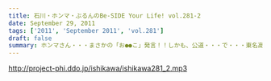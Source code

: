 ```yaml
---
title: 石川・ホンマ・ぶるんのBe-SIDE Your Life! vol.281-2
date: September 29, 2011
tags: ['2011', 'September 2011', 'vol.281']
draft: false
summary: ホンマさん・・・まさかの「お●●こ」発言！！しかも、公道・・・で・・・東名高速で止まらなかったらしいです。NAMAE
---
```


http://project-phi.ddo.jp/ishikawa/ishikawa281_2.mp3